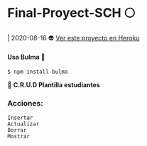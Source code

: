 # Final-Proyect-SCH :full_moon:

|  2020-08-16 :alien:
[Ver este proyecto en Heroku](https://fina1proyect.herokuapp.com/ "Heroku Link") 

#### Usa Bulma :crystal_ball:
`$ npm install bulma`

:notebook: **C.R.U.D Plantilla estudiantes** 

### Acciones: 
	Insertar 
	Actualizar
	Borrar
	Mostrar
